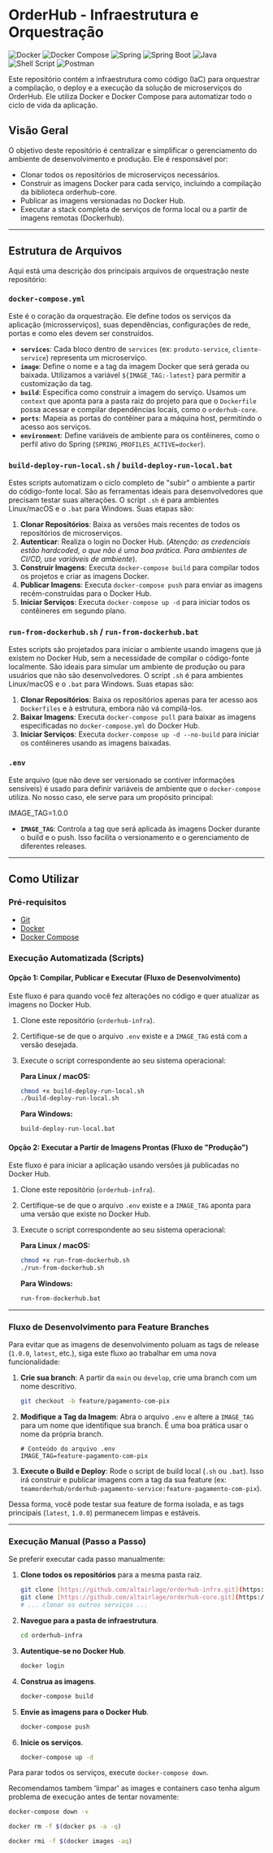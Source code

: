 # OrderHub - Infraestrutura e Orquestração

![Docker](https://img.shields.io/badge/docker-%230db7ed.svg?style=for-the-badge&logo=docker&logoColor=white)
![Docker Compose](https://img.shields.io/badge/docker--compose-%232496ED.svg?style=for-the-badge&logo=docker&logoColor=white)
![Spring](https://img.shields.io/badge/spring-%236DB33F.svg?style=for-the-badge&logo=spring&logoColor=white)
![Spring Boot](https://img.shields.io/badge/Spring_Boot-F2F4F9?style=for-the-badge&logo=spring-boot)
![Java](https://img.shields.io/badge/java-%23ED8B00.svg?style=for-the-badge&logo=openjdk&logoColor=white)
![Shell Script](https://img.shields.io/badge/shell_script-%23121011.svg?style=for-the-badge&logo=gnu-bash&logoColor=white)
![Postman](https://img.shields.io/badge/Postman-FF6C37?style=for-the-badge&logo=postman&logoColor=white)

Este repositório contém a infraestrutura como código (IaC) para orquestrar a compilação, o deploy e a execução da solução de microserviços do OrderHub. Ele utiliza Docker e Docker Compose para automatizar todo o ciclo de vida da aplicação.

## Visão Geral

O objetivo deste repositório é centralizar e simplificar o gerenciamento do ambiente de desenvolvimento e produção. Ele é responsável por:
-   Clonar todos os repositórios de microserviços necessários.
-   Construir as imagens Docker para cada serviço, incluindo a compilação da biblioteca orderhub-core.
-   Publicar as imagens versionadas no Docker Hub.
-   Executar a stack completa de serviços de forma local ou a partir de imagens remotas (Dockerhub).

---

## Estrutura de Arquivos

Aqui está uma descrição dos principais arquivos de orquestração neste repositório:

### `docker-compose.yml`
Este é o coração da orquestração. Ele define todos os serviços da aplicação (microsserviços), suas dependências, configurações de rede, portas e como eles devem ser construídos.

-   **`services`**: Cada bloco dentro de `services` (ex: `produto-service`, `cliente-service`) representa um microserviço.
-   **`image`**: Define o nome e a tag da imagem Docker que será gerada ou baixada. Utilizamos a variável `${IMAGE_TAG:-latest}` para permitir a customização da tag.
-   **`build`**: Especifica como construir a imagem do serviço. Usamos um `context` que aponta para a pasta raiz do projeto para que o `Dockerfile` possa acessar e compilar dependências locais, como o `orderhub-core`.
-   **`ports`**: Mapeia as portas do contêiner para a máquina host, permitindo o acesso aos serviços.
-   **`environment`**: Define variáveis de ambiente para os contêineres, como o perfil ativo do Spring (`SPRING_PROFILES_ACTIVE=docker`).

### `build-deploy-run-local.sh` / `build-deploy-run-local.bat`
Estes scripts automatizam o ciclo completo de "subir" o ambiente a partir do código-fonte local. São as ferramentas ideais para desenvolvedores que precisam testar suas alterações. O script `.sh` é para ambientes Linux/macOS e o `.bat` para Windows.
Suas etapas são:
1.  **Clonar Repositórios**: Baixa as versões mais recentes de todos os repositórios de microserviços.
2.  **Autenticar**: Realiza o login no Docker Hub. (*Atenção: as credenciais estão hardcoded, o que não é uma boa prática. Para ambientes de CI/CD, use variáveis de ambiente*).
3.  **Construir Imagens**: Executa `docker-compose build` para compilar todos os projetos e criar as imagens Docker.
4.  **Publicar Imagens**: Executa `docker-compose push` para enviar as imagens recém-construídas para o Docker Hub.
5.  **Iniciar Serviços**: Executa `docker-compose up -d` para iniciar todos os contêineres em segundo plano.

### `run-from-dockerhub.sh` / `run-from-dockerhub.bat`
Estes scripts são projetados para iniciar o ambiente usando imagens que já existem no Docker Hub, sem a necessidade de compilar o código-fonte localmente. São ideais para simular um ambiente de produção ou para usuários que não são desenvolvedores. O script `.sh` é para ambientes Linux/macOS e o `.bat` para Windows.
Suas etapas são:
1.  **Clonar Repositórios**: Baixa os repositórios apenas para ter acesso aos `Dockerfiles` e à estrutura, embora não vá compilá-los.
2.  **Baixar Imagens**: Executa `docker-compose pull` para baixar as imagens especificadas no `docker-compose.yml` do Docker Hub.
3.  **Iniciar Serviços**: Executa `docker-compose up -d --no-build` para iniciar os contêineres usando as imagens baixadas.

### `.env`
Este arquivo (que não deve ser versionado se contiver informações sensíveis) é usado para definir variáveis de ambiente que o `docker-compose` utiliza. No nosso caso, ele serve para um propósito principal:


IMAGE_TAG=1.0.0

-   **`IMAGE_TAG`**: Controla a tag que será aplicada às imagens Docker durante o build e o push. Isso facilita o versionamento e o gerenciamento de diferentes releases.

---

## Como Utilizar

### Pré-requisitos
-   [Git](https://git-scm.com/)
-   [Docker](https://www.docker.com/products/docker-desktop/)
-   [Docker Compose](https://docs.docker.com/compose/install/)

### Execução Automatizada (Scripts)

#### Opção 1: Compilar, Publicar e Executar (Fluxo de Desenvolvimento)
Este fluxo é para quando você fez alterações no código e quer atualizar as imagens no Docker Hub.

1.  Clone este repositório (`orderhub-infra`).
2.  Certifique-se de que o arquivo `.env` existe e a `IMAGE_TAG` está com a versão desejada.
3.  Execute o script correspondente ao seu sistema operacional:

    **Para Linux / macOS:**
    ```bash
    chmod +x build-deploy-run-local.sh
    ./build-deploy-run-local.sh
    ```

    **Para Windows:**
    ```cmd
    build-deploy-run-local.bat
    ```

#### Opção 2: Executar a Partir de Imagens Prontas (Fluxo de "Produção")
Este fluxo é para iniciar a aplicação usando versões já publicadas no Docker Hub.

1.  Clone este repositório (`orderhub-infra`).
2.  Certifique-se de que o arquivo `.env` existe e a `IMAGE_TAG` aponta para uma versão que existe no Docker Hub.
3.  Execute o script correspondente ao seu sistema operacional:

    **Para Linux / macOS:**
    ```bash
    chmod +x run-from-dockerhub.sh
    ./run-from-dockerhub.sh
    ```

    **Para Windows:**
    ```cmd
    run-from-dockerhub.bat
    ```

---

### Fluxo de Desenvolvimento para Feature Branches

Para evitar que as imagens de desenvolvimento poluam as tags de release (`1.0.0`, `latest`, etc.), siga este fluxo ao trabalhar em uma nova funcionalidade:

1.  **Crie sua branch**: A partir da `main` ou `develop`, crie uma branch com um nome descritivo.
    ```bash
    git checkout -b feature/pagamento-com-pix
    ```

2.  **Modifique a Tag da Imagem**: Abra o arquivo `.env` e altere a `IMAGE_TAG` para um nome que identifique sua branch. É uma boa prática usar o nome da própria branch.
    ```
    # Conteúdo do arquivo .env
    IMAGE_TAG=feature-pagamento-com-pix
    ```

3.  **Execute o Build e Deploy**: Rode o script de build local (`.sh` ou `.bat`). Isso irá construir e publicar imagens com a tag da sua feature (ex: `teamorderhub/orderhub-pagamento-service:feature-pagamento-com-pix`).

Dessa forma, você pode testar sua feature de forma isolada, e as tags principais (`latest`, `1.0.0`) permanecem limpas e estáveis.

---

### Execução Manual (Passo a Passo)

Se preferir executar cada passo manualmente:

1.  **Clone todos os repositórios** para a mesma pasta raiz.
    ```bash
    git clone [https://github.com/altairlage/orderhub-infra.git](https://github.com/altairlage/orderhub-infra.git)
    git clone [https://github.com/altairlage/orderhub-core.git](https://github.com/altairlage/orderhub-core.git)
    # ... clonar os outros serviços ...
    ```

2.  **Navegue para a pasta de infraestrutura**.
    ```bash
    cd orderhub-infra
    ```

3.  **Autentique-se no Docker Hub**.
    ```bash
    docker login
    ```

4.  **Construa as imagens**.
    ```bash
    docker-compose build
    ```

5.  **Envie as imagens para o Docker Hub**.
    ```bash
    docker-compose push
    ```

6.  **Inicie os serviços**.
    ```bash
    docker-compose up -d
    ```

Para parar todos os serviços, execute `docker-compose down`.

Recomendamos tambem 'limpar' as images e containers caso tenha algum problema de execução antes de tentar novamente:
    
```bash
docker-compose down -v

docker rm -f $(docker ps -a -q)

docker rmi -f $(docker images -aq)
```